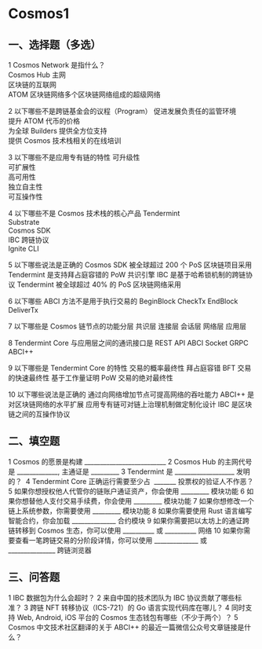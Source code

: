 # Cosmos1
## 一、选择题（多选）
1 Cosmos Network 是指什么？  
Cosmos Hub 主网   
区块链的互联网   
ATOM 区块链网络多个区块链网络组成的超级网络    

2 以下哪些不是跨链基金会的议程（Program）
促进发展负责任的监管环境    
提升 ATOM 代币的价格   
为全球 Builders 提供全方位支持    
提供 Cosmos 技术栈相关的在线培训    

3 以下哪些不是应用专有链的特性
可升级性    
可扩展性    
高可用性    
独立自主性   
可互操作性   

4 以下哪些不是 Cosmos 技术栈的核心产品
Tendermint    
Substrate   
Cosmos SDK    
IBC 跨链协议    
Ignite CLI    

5 以下哪些说法是正确的
Cosmos SDK 被全球超过 200 个 PoS 区块链项目采用
Tendermint 是支持拜占庭容错的 PoW 共识引擎
IBC 是基于哈希锁机制的跨链协议
Tendermint 被全球超过 40% 的 PoS 区块链网络采用

6 以下哪些 ABCI 方法不是用于执行交易的
BeginBlock
CheckTx
EndBlock
DeliverTx

7 以下哪些是 Cosmos 链节点的功能分层
共识层
连接层
会话层
网络层
应用层

8 Tendermint Core 与应用层之间的通讯接口是
REST API
ABCI
Socket
GRPC
ABCI++

9 以下哪些是 Tendermint Core 的特性
交易的概率最终性
拜占庭容错 BFT
交易的快速最终性
基于工作量证明 PoW
交易的绝对最终性

10 以下哪些说法是正确的
通过向网络增加节点可提高网络的吞吐能力
ABCI++ 是对区块链网络的水平扩展
应用专有链可对链上治理机制做定制化设计
IBC 是区块链之间的互操作协议

## 二、填空题
1 Cosmos 的愿景是构建 __________________________
2 Cosmos Hub 的主网代号是 _____________, 主通证是 _________
3 Tendermint 是 ___________________ 发明的？ 
4 Tendermint Core 正确运行需要至少占  _______ 投票权的验证人不作恶？
5 如果你想授权他人代管你的链账户通证资产，你会使用 _________ 模块功能
6 如果你想替他人支付交易手续费，你会使用 _________ 模块功能
7 如果你想修改一个链上系统参数，你需要使用 _________ 模块功能
8 如果你需要使用 Rust 语言编写智能合约，你会加载 ______________ 合约模块
9 如果你需要把以太坊上的通证跨链转移到 Cosmos 生态，你可以使用 __________ 或 __________ 网络
10 如果你需要查看一笔跨链交易的分阶段详情，你可以使用 ______________ 或 _______________ 跨链浏览器

## 三、问答题
1 IBC 数据包为什么会超时？
2 来自中国的技术团队为 IBC 协议贡献了哪些标准？
3 跨链 NFT 转移协议（ICS-721）的 Go 语言实现代码库在哪儿？
4 同时支持 Web, Android, iOS 平台的 Cosmos 生态钱包有哪些（不少于两个）？
5 Cosmos 中文技术社区翻译的关于 ABCI++ 的最近一篇微信公众号文章链接是什么？
